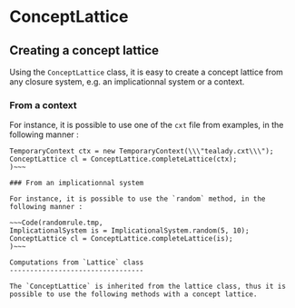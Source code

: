 ConceptLattice
==============

Creating a concept lattice
--------------------------

Using the `ConceptLattice` class, it is easy to create a concept lattice from any closure system, e.g. an implicationnal system or a context.

### From a context

For instance, it is possible to use one of the `cxt` file from examples, in the following manner :

~~~Code(tealady.tmp,
TemporaryContext ctx = new TemporaryContext(\\\"tealady.cxt\\\");
ConceptLattice cl = ConceptLattice.completeLattice(ctx);
)~~~

### From an implicationnal system

For instance, it is possible to use the `random` method, in the following manner :

~~~Code(randomrule.tmp,
ImplicationalSystem is = ImplicationalSystem.random(5, 10);
ConceptLattice cl = ConceptLattice.completeLattice(is);
)~~~

Computations from `Lattice` class
---------------------------------

The `ConceptLattice` is inherited from the lattice class, thus it is possible to use the following methods with a concept lattice.
